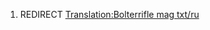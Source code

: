 1.  REDIRECT [Translation:Bolterrifle mag
    txt/ru](Translation:Bolterrifle_mag_txt/ru "wikilink")